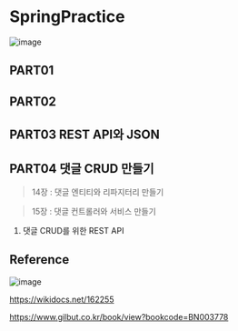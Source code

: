 # SpringPractice



![image](https://github.com/junhochoi-dev/SpringPractice/assets/39554558/829b2a01-c531-47ed-bb5f-e12ebe4eca56)

## PART01

## PART02

## PART03 REST API와 JSON

## PART04 댓글 CRUD 만들기

> 14장 : 댓글 엔티티와 리파지터리 만들기

> 15장 : 댓글 컨트롤러와 서비스 만들기

1. 댓글 CRUD를 위한 REST API



## Reference

![image](https://github.com/junhochoi-dev/SpringPractice/assets/39554558/6fef94d7-6472-4964-83f9-aa36c3909092)

https://wikidocs.net/162255

https://www.gilbut.co.kr/book/view?bookcode=BN003778
